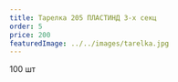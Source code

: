 ```yaml
---
title: Тарелка 205 ПЛАСТИНД 3-х секц
order: 5
price: 200
featuredImage: ../../images/tarelka.jpg
---
```


100 шт
